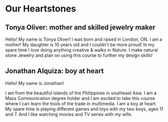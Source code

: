 # Our Heartstones

## Tonya Oliver: mother and skilled jewelry maker

Hello! My name is Tonya Oliver! 
I was born and raised in London, ON.
I am a mother! 
My daughter is 10 years old and I couldn't be more proud!
In my spare time I love doing anything creative & walks in Nature. 
I make natural stone Jewelry and plan on using this course to further my design skills! 





## Jonathan Alquiza: boy at heart

Hello! My name is Jonathan!

I am from the beautiful islands of the Philippines in southeast Asia.
I am a Mass Communication degree holder and I am excited to take this course where I can learn the tools of the trade in multimedia.
I am a boy at heart. My spare time is playing different games and toys with my two boys, ages 11 and 7. And I like watching movies and TV series with my wife. 


